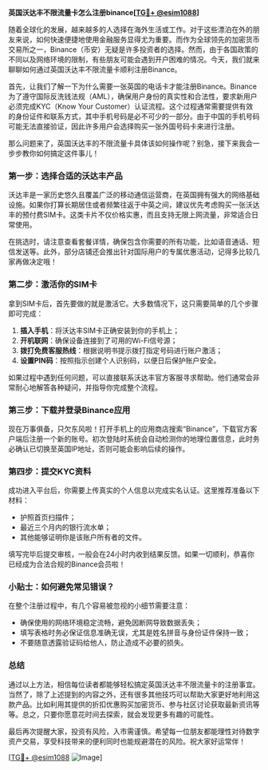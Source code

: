 **英国沃达丰不限流量卡怎么注册binance[[TG💪+ @esim1088](https://t.me/s/esim1088)]**

随着全球化的发展，越来越多的人选择在海外生活或工作。对于这些漂泊在外的朋友来说，如何快速便捷地使用金融服务显得尤为重要。而作为全球领先的加密货币交易所之一，Binance（币安）无疑是许多投资者的选择。然而，由于各国政策的不同以及网络环境的限制，有些朋友可能会遇到开户困难的情况。今天，我们就来聊聊如何通过英国沃达丰不限流量卡顺利注册Binance。

首先，让我们了解一下为什么需要一张英国的电话卡才能注册Binance。Binance为了遵守国际反洗钱法规（AML），确保用户身份的真实性和合法性，要求新用户必须完成KYC（Know Your Customer）认证流程。这个过程通常需要提供有效的身份证件和联系方式，其中手机号码是必不可少的一部分。由于中国的手机号码可能无法直接验证，因此许多用户会选择购买一张外国号码卡来进行注册。

那么问题来了，英国沃达丰的不限流量卡具体该如何操作呢？别急，接下来我会一步步教你如何搞定这件事儿！

### 第一步：选择合适的沃达丰产品

沃达丰是一家历史悠久且覆盖广泛的移动通信运营商，在英国拥有强大的网络基础设施。如果你打算长期居住或者频繁往返于中英之间，建议优先考虑购买一张沃达丰的预付费SIM卡。这类卡片不仅价格实惠，而且支持无限上网流量，非常适合日常使用。

在挑选时，请注意查看套餐详情，确保包含你需要的所有功能，比如语音通话、短信发送等。此外，部分店铺还会推出针对国际用户的专属优惠活动，记得多比较几家再做决定哦！

### 第二步：激活你的SIM卡

拿到SIM卡后，首先要做的就是激活它。大多数情况下，这只需要简单的几个步骤即可完成：

1. **插入手机**：将沃达丰SIM卡正确安装到你的手机上；
2. **开机联网**：确保设备连接到了可用的Wi-Fi信号源；
3. **拨打免费客服热线**：根据说明书提示拨打指定号码进行账户激活；
4. **设置PIN码**：按照指示创建个人识别码，以便日后保护账户安全。

如果过程中遇到任何问题，可以直接联系沃达丰官方客服寻求帮助。他们通常会非常耐心地解答各种疑问，并指导你完成整个流程。

### 第三步：下载并登录Binance应用

现在万事俱备，只欠东风啦！打开手机上的应用商店搜索“Binance”，下载官方客户端后注册一个新的账号。初次登陆时系统会自动检测你的地理位置信息，此时务必确认已切换至英国IP地址，否则可能会影响后续的操作。

### 第四步：提交KYC资料

成功进入平台后，你需要上传真实的个人信息以完成实名认证。这里推荐准备以下材料：
- 护照首页扫描件；
- 最近三个月内的银行流水单；
- 其他能够证明你是该账户所有者的文件。

填写完毕后提交审核，一般会在24小时内收到结果反馈。如果一切顺利，恭喜你已经成为合法合规的Binance会员啦！

### 小贴士：如何避免常见错误？

在整个注册过程中，有几个容易被忽视的小细节需要注意：
- 确保使用的网络环境稳定流畅，避免因断网导致数据丢失；
- 填写表格时务必保证信息准确无误，尤其是姓名拼音与身份证件保持一致；
- 不要随意透露验证码给他人，防止造成不必要的损失。

### 总结

通过以上方法，相信每位读者都能够轻松搞定英国沃达丰不限流量卡的注册事宜。当然了，除了上述提到的内容之外，还有很多其他技巧可以帮助大家更好地利用这款产品。比如利用其提供的折扣优惠购买加密货币、参与社区讨论获取最新资讯等等。总之，只要你愿意花时间去探索，就会发现更多有趣的可能性。

最后再次提醒大家，投资有风险，入市需谨慎。希望每一位朋友都能理性对待数字资产交易，享受科技带来的便利同时也能规避潜在的风险。祝大家好运常伴！

[[TG💪+ @esim1088](https://t.me/s/esim1088) ![Image](https://i.postimg.cc/4NQfJmqS/Snipaste-2025-05-13-00-14-12.png)]